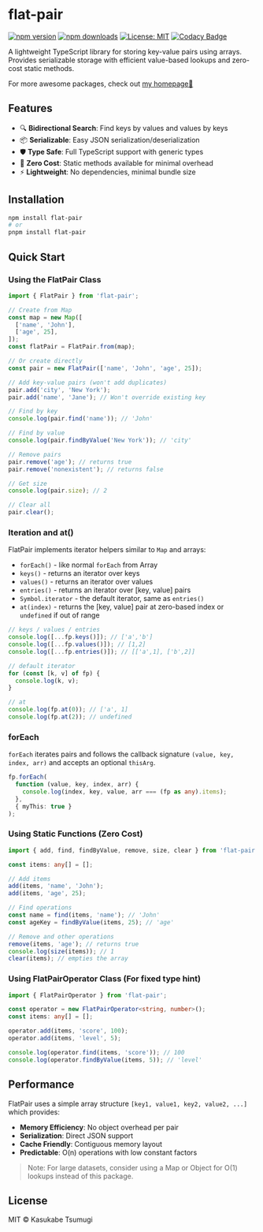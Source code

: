 # flat-pair

[![npm version](https://img.shields.io/npm/v/flat-pair.svg)](https://www.npmjs.com/package/flat-pair) [![npm downloads](http://img.shields.io/npm/dm/flat-pair.svg)](https://npmcharts.com/compare/flat-pair,token-types?start=1200&interval=30)
[![License: MIT](https://img.shields.io/badge/License-MIT-yellow.svg)](https://opensource.org/licenses/MIT) [![Codacy Badge](https://api.codacy.com/project/badge/Grade/59dd6795e61949fb97066ca52e6097ef)](https://www.codacy.com/app/Borewit/flat-pair?utm_source=github.com&utm_medium=referral&utm_content=Borewit/flat-pair&utm_campaign=Badge_Grade)

A lightweight TypeScript library for storing key-value pairs using arrays. Provides serializable storage with efficient value-based lookups and zero-cost static methods.

For more awesome packages, check out [my homepage💛](https://baendlorel.github.io/?repoType=npm)

## Features

- 🔍 **Bidirectional Search**: Find keys by values and values by keys
- 📦 **Serializable**: Easy JSON serialization/deserialization
- 🛡️ **Type Safe**: Full TypeScript support with generic types
- 🎯 **Zero Cost**: Static methods available for minimal overhead
- ⚡ **Lightweight**: No dependencies, minimal bundle size

## Installation

```bash
npm install flat-pair
# or
pnpm install flat-pair
```

## Quick Start

### Using the FlatPair Class

```typescript
import { FlatPair } from 'flat-pair';

// Create from Map
const map = new Map([
  ['name', 'John'],
  ['age', 25],
]);
const flatPair = FlatPair.from(map);

// Or create directly
const pair = new FlatPair(['name', 'John', 'age', 25]);

// Add key-value pairs (won't add duplicates)
pair.add('city', 'New York');
pair.add('name', 'Jane'); // Won't override existing key

// Find by key
console.log(pair.find('name')); // 'John'

// Find by value
console.log(pair.findByValue('New York')); // 'city'

// Remove pairs
pair.remove('age'); // returns true
pair.remove('nonexistent'); // returns false

// Get size
console.log(pair.size); // 2

// Clear all
pair.clear();
```

### Iteration and at()

FlatPair implements iterator helpers similar to `Map` and arrays:

- `forEach()` - like normal `forEach` from Array
- `keys()` - returns an iterator over keys
- `values()` - returns an iterator over values
- `entries()` - returns an iterator over [key, value] pairs
- `Symbol.iterator` - the default iterator, same as `entries()`
- `at(index)` - returns the [key, value] pair at zero-based index or `undefined` if out of range

```typescript
// keys / values / entries
console.log([...fp.keys()]); // ['a','b']
console.log([...fp.values()]); // [1,2]
console.log([...fp.entries()]); // [['a',1], ['b',2]]

// default iterator
for (const [k, v] of fp) {
  console.log(k, v);
}

// at
console.log(fp.at(0)); // ['a', 1]
console.log(fp.at(2)); // undefined
```

### forEach

`forEach` iterates pairs and follows the callback signature `(value, key, index, arr)` and accepts an optional `thisArg`.

```typescript
fp.forEach(
  function (value, key, index, arr) {
    console.log(index, key, value, arr === (fp as any).items);
  },
  { myThis: true }
);
```

### Using Static Functions (Zero Cost)

```typescript
import { add, find, findByValue, remove, size, clear } from 'flat-pair';

const items: any[] = [];

// Add items
add(items, 'name', 'John');
add(items, 'age', 25);

// Find operations
const name = find(items, 'name'); // 'John'
const ageKey = findByValue(items, 25); // 'age'

// Remove and other operations
remove(items, 'age'); // returns true
console.log(size(items)); // 1
clear(items); // empties the array
```

### Using FlatPairOperator Class (For fixed type hint)

```typescript
import { FlatPairOperator } from 'flat-pair';

const operator = new FlatPairOperator<string, number>();
const items: any[] = [];

operator.add(items, 'score', 100);
operator.add(items, 'level', 5);

console.log(operator.find(items, 'score')); // 100
console.log(operator.findByValue(items, 5)); // 'level'
```

## Performance

FlatPair uses a simple array structure `[key1, value1, key2, value2, ...]` which provides:

- **Memory Efficiency**: No object overhead per pair
- **Serialization**: Direct JSON support
- **Cache Friendly**: Contiguous memory layout
- **Predictable**: O(n) operations with low constant factors

> Note: For large datasets, consider using a Map or Object for O(1) lookups instead of this package.

## License

MIT © Kasukabe Tsumugi
